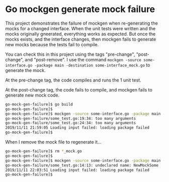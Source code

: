 # Go mockgen generate mock failure

This project demonstrates the failure of mockgen when re-generating the mocks for a changed interface.
When the unit tests were written and the mocks originally gneerated, everything works as expected.
But once the mocks exists, and the interface changes, then mockgen fails to generate new mocks because the tests fail to compile.


You can check this in this project using the tags "pre-change", "post-change", and "post-remove". I use the command `mockgen -source some-interface.go -package main -destination some-interface_mock.go` to generate the mock.

At the pre-change tag, the code compiles and runs the 1 unit test.

At the post-change tag, the code fails to compile, and mockgen fails to generate new mock code.

```bash
go-mock-gen-failure]$ go build
go-mock-gen-failure]$ 
go-mock-gen-failure]$ mockgen -source some-interface.go -package main -destination some-interface_mock.go
go-mock-gen-failure/some_test.go:19:34: too many arguments
go-mock-gen-failure/some_test.go:24:34: too many arguments
2019/11/11 21:59:05 Loading input failed: loading package failed
go-mock-gen-failure]$
```

When I remove the mock file to regenerate it...

```bash
go-mock-gen-failure]$ rm *_mock.go
go-mock-gen-failure]$
go-mock-gen-failure]$ mockgen -source some-interface.go -package main -destination some-interface_mock.go
go-mock-gen-failure/some_test.go:14:13: undeclared name: NewMockSome
2019/11/11 22:03:51 Loading input failed: loading package failed
go-mock-gen-failure]$
```